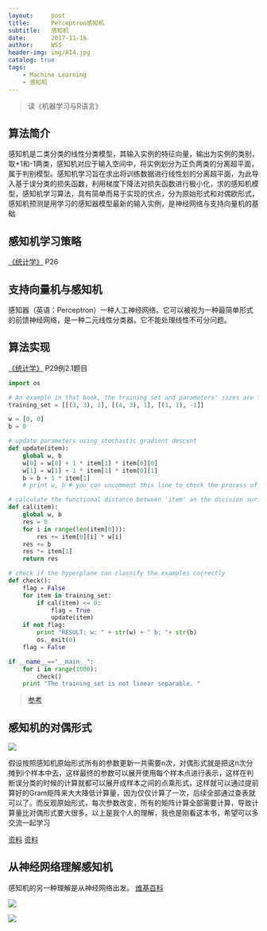 ```yaml
---
layout:     post
title:      Perceptron感知机
subtitle:   感知机
date:       2017-11-16
author:     WSS
header-img: img/AI4.jpg
catalog: true
tags:
    - Machine Learning
    - 感知机
---
```

>读《机器学习与R语言》

## 算法简介 ##

感知机是二类分类的线性分类模型，其输入实例的特征向量，输出为实例的类别，取+1和-1两类，感知机对应于输入空间中，将实例划分为正负两类的分离超平面，属于判别模型。感知机学习旨在求出将训练数据进行线性划的分离超平面，为此导入基于误分类的损失函数，利用梯度下降法对损失函数进行极小化，求的感知机模型，感知机学习算法，具有简单而易于实现的优点，分为原始形式和对偶欧形式，感知机预测是用学习的感知器模型最新的输入实例，是神经网络与支持向量机的基础

## 感知机学习策略 ##

[《统计学》](https://book.douban.com/subject/10590856/) P26

## 支持向量机与感知机 ##

感知器（英语：Perceptron）一种人工神经网络。它可以被视为一种最简单形式的前馈神经网络，是一种二元线性分类器。它不能处理线性不可分问题。



## 算法实现 ##

[《统计学》](https://book.douban.com/subject/10590856/) P29例2.1题目

```python
import os

# An example in that book, the training set and parameters' sizes are fixed
training_set = [[(3, 3), 1], [(4, 3), 1], [(1, 1), -1]]

w = [0, 0]
b = 0

# update parameters using stochastic gradient descent
def update(item):
    global w, b
    w[0] = w[0] + 1 * item[1] * item[0][0]
    w[1] = w[1] + 1 * item[1] * item[0][1]
    b = b + 1 * item[1]
    # print w, b # you can uncomment this line to check the process of stochastic gradient descent

# calculate the functional distance between 'item' an the dicision surface
def cal(item):
    global w, b
    res = 0
    for i in range(len(item[0])):
        res += item[0][i] * w[i]
    res += b
    res *= item[1]
    return res

# check if the hyperplane can classify the examples correctly
def check():
    flag = False
    for item in training_set:
        if cal(item) <= 0:
            flag = True
            update(item)
    if not flag:
        print "RESULT: w: " + str(w) + " b: "+ str(b)
        os._exit(0)
    flag = False

if __name__=="__main__":
    for i in range(1000):
        check()
    print "The training_set is not linear separable. "
```
>[参考](http://www.cnblogs.com/OldPanda/archive/2013/04/12/3017100.html)

## 感知机的对偶形式 ##

![](http://oyug2kd6x.bkt.clouddn.com//MachineLearning/ganzhiji%E6%84%9F%E7%9F%A5%E6%9C%BA%E5%AF%B9%E5%81%B6.jpg)

假设按照感知机原始形式所有的参数更新一共需要n次，对偶形式就是把这n次分摊到i个样本中去，这样最终的参数可以展开使用每个样本点进行表示，这样在判断误分类的时候的计算就都可以展开成样本之间的点乘形式，这样就可以通过提前算好的Gram矩阵来大大降低计算量，因为仅仅计算了一次，后续全部通过查表就可以了。而反观原始形式，每次参数改变，所有的矩阵计算全部需要计算，导致计算量比对偶形式要大很多。以上是我个人的理解，我也是刚看这本书，希望可以多交流一起学习


[资料](https://www.zhihu.com/question/26526858/answer/134536398)
[资料](https://www.zhihu.com/question/26526858/answer/136577337)


## 从神经网络理解感知机 ##

感知机的另一种理解是从神经网络出发。 [维基百科](https://zh.wikipedia.org/zh-sg/%E6%84%9F%E7%9F%A5%E5%99%A8)

![](http://oyug2kd6x.bkt.clouddn.com//MachineLearning/ganzhiji%E6%84%9F%E7%9F%A5%E5%99%A8%E7%A5%9E%E7%BB%8F%E7%BD%91%E7%BB%9C.png)

![](http://oyug2kd6x.bkt.clouddn.com//MachineLearning/ganzhiji%E6%84%9F%E7%9F%A5%E5%99%A8%E7%A5%9E%E7%BB%8F%E7%BD%91%E7%BB%9C2.png)


